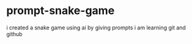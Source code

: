 # prompt-snake-game
i created a snake game using ai by giving prompts 
i am learning git and github
